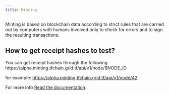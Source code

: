 ```yaml
---
title: Minting
---
```


Minting is based on blockchain data according to strict rules that are carried out by computers with humans involved only to check for errors and to sign the resulting transactions.

<h2> How to get receipt hashes to test? </h2>
You can get receipt hashes through the following https://alpha.minting.tfchain.grid.tf/api/v1/node/$NODE_ID

for example:
https://alpha.minting.tfchain.grid.tf/api/v1/node/42

For more info [Read the documentation](https://manual.grid.tf/faq/faq.html?highlight=minting#what-is-the-tft-minting-process-is-it-fully-automated).
